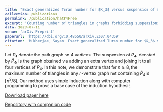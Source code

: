 ```yaml
---
title: "Exact generalized Turan number for $K_3$ versus suspension of $P_4$"
collection: publications
permalink: /publication/hatP4Free
excerpt: 'Counting number of triangles in graphs forbidding suspensions of the path on 4 vertices.'
date: 2023-07-11
venue: 'arXiv Preprint'
paperurl: 'https://doi.org/10.48550/arXiv.2307.04369'
citation: 'Mukherjee, Sayan. Exact generalized Turan number for $K_3$ versus suspension of $P_4$. https://doi.org/10.48550/arXiv.2307.04369'
---
```

Let $P_4$ denote the path graph on $4$ vertices.
The suspension of $P_4$, denoted by $\widehat P_4$, is the graph obtained via adding an extra vertex and joining it to all four vertices of $P_4$.
In this note, we demonstrate that for $n\ge 8$, the maximum number of triangles in any $n$-vertex graph not containing $\widehat P_4$ is $\left\lfloor n^2/8\right\rfloor$.
Our method uses simple induction along with computer programming to prove a base case of the induction hypothesis.

[Download paper here](https://arxiv.org/pdf/2307.04369)

[Repository with companion code](https://github.com/Potla1995/hatP4Free)

